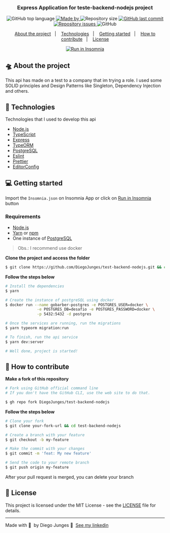 <h3 align="center">
  Express Application for teste-backend-nodejs project
</h3>


<p align="center">
  <img alt="GitHub top language" src="https://img.shields.io/github/languages/top/DiegoJunges/gobarber-api?color=%23FF9000">

  <a href="https://www.linkedin.com/in/diego-junges/" target="_blank" rel="noopener noreferrer">
    <img alt="Made by" src="https://img.shields.io/badge/made%20by-Diego%20Junges-%23FF9000">
  </a>

  <img alt="Repository size" src="https://img.shields.io/github/repo-size/DiegoJunges/gobarber-api?color=%23FF9000">

  <a href="https://github.com/DiegoJunges/gobarber-api/commits/master">
    <img alt="GitHub last commit" src="https://img.shields.io/github/last-commit/DiegoJunges/gobarber-api?color=%23FF9000">
  </a>

  <a href="https://github.com/DiegoJunges/test-backend-nodejs/issues">
    <img alt="Repository issues" src="https://img.shields.io/github/issues/DiegoJunges/test-backend-nodejs?color=%23FF9000">
  </a>

  <img alt="GitHub" src="https://img.shields.io/github/license/DiegoJunges/test-backend-nodejs?color=%23FF9000">
</p>

<p align="center">
  <a href="#%EF%B8%8F-about-the-project">About the project</a>&nbsp;&nbsp;&nbsp;|&nbsp;&nbsp;&nbsp;
  <a href="#-technologies">Technologies</a>&nbsp;&nbsp;&nbsp;|&nbsp;&nbsp;&nbsp;
  <a href="#-getting-started">Getting started</a>&nbsp;&nbsp;&nbsp;|&nbsp;&nbsp;&nbsp;
  <a href="#-how-to-contribute">How to contribute</a>&nbsp;&nbsp;&nbsp;|&nbsp;&nbsp;&nbsp;
  <a href="#-license">License</a>
</p>

<p id="insomniaButton" align="center">
  <a href="https://insomnia.rest/run/?label=TestBackend%20-%20DiegoJunges&uri=https%3A%2F%2Fraw.githubusercontent.com%2FDiegoJunges%2Ftest-backend-nodejs%2Fmaster%2FInsomnia.json" target="_blank"><img src="https://insomnia.rest/images/run.svg" alt="Run in Insomnia"></a>
</p>

## 🛸 About the project

This api has made on a test to a company that im trying a role. I used some SOLID principles and Design Patterns like Singleton, Dependency Injection and others.

## 🚀 Technologies

Technologies that I used to develop this api

- [Node.js](https://nodejs.org/en/)
- [TypeScript](https://www.typescriptlang.org/)
- [Express](https://expressjs.com/pt-br/)
- [TypeORM](https://typeorm.io/#/)
- [PostgreSQL](https://www.postgresql.org/)
- [Eslint](https://eslint.org/)
- [Prettier](https://prettier.io/)
- [EditorConfig](https://editorconfig.org/)

## 💻 Getting started

Import the `Insomnia.json` on Insomnia App or click on [Run in Insomnia](#insomniaButton) button

### Requirements

- [Node.js](https://nodejs.org/en/)
- [Yarn](https://classic.yarnpkg.com/) or [npm](https://www.npmjs.com/)
- One instance of [PostgreSQL](https://www.postgresql.org/)

> Obs.: I recommend use docker

**Clone the project and access the folder**

```bash
$ git clone https://github.com/DiegoJunges/test-backend-nodejs.git && cd gobarber-api
```

**Follow the steps below**

```bash
# Install the dependencies
$ yarn

# Create the instance of postgreSQL using docker
$ docker run --name gobarber-postgres -e POSTGRES_USER=docker \
              -e POSTGRES_DB=desafio -e POSTGRES_PASSWORD=docker \
              -p 5432:5432 -d postgres

# Once the services are running, run the migrations
$ yarn typeorm migration:run

# To finish, run the api service
$ yarn dev:server

# Well done, project is started!
```

## 🤔 How to contribute

**Make a fork of this repository**

```bash
# Fork using GitHub official command line
# If you don't have the GitHub CLI, use the web site to do that.

$ gh repo fork DiegoJunges/test-backend-nodejs
```

**Follow the steps below**

```bash
# Clone your fork
$ git clone your-fork-url && cd test-backend-nodejs

# Create a branch with your feature
$ git checkout -b my-feature

# Make the commit with your changes
$ git commit -m 'feat: My new feature'

# Send the code to your remote branch
$ git push origin my-feature
```

After your pull request is merged, you can delete your branch

## 📝 License

This project is licensed under the MIT License - see the [LICENSE](LICENSE) file for details.

---

Made with 💜 &nbsp;by Diego Junges 👋 &nbsp;[See my linkedin](https://www.linkedin.com/in/diego-junges/)

